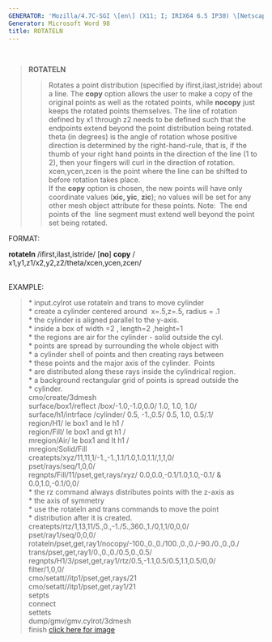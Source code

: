 ```yaml
---
GENERATOR: 'Mozilla/4.7C-SGI \[en\] (X11; I; IRIX64 6.5 IP30) \[Netscape\]'
Generator: Microsoft Word 98
title: ROTATELN
---
```


 

> **ROTATELN**
>
> > Rotates a point distribution (specified by ifirst,ilast,istride)
> > about a line. The **copy** option allows the user to make a copy of
> > the original points as well as the rotated points, while **nocopy**
> > just keeps the rotated points themselves. The line of rotation
> > defined by x1 through z2 needs to be defined such that the endpoints
> > extend beyond the point distribution being rotated. theta (in
> > degrees) is the angle of rotation whose positive direction is
> > determined by the right-hand-rule, that is, if the thumb of your
> > right hand points in the direction of the line (1 to 2), then your
> > fingers will curl in the direction of rotation. xcen,ycen,zcen is
> > the point where the line can be shifted to before rotation takes
> > place.\
> > If the **copy** option is chosen, the new points will have only
> > coordinate values (**xic, yic**, **zic**); no values will be set for
> > any other mesh object attribute for these points.
> > Note:  The end points of the  line segment must extend well beyond
> > the point set being rotated.

FORMAT:

**rotateln** /ifirst,ilast,istride/ \[**no**\] **copy** /
x1,y1,z1/x2,y2,z2/theta/xcen,ycen,zcen/\
 

EXAMPLE:

> \* input.cylrot use rotateln and trans to move cylinder\
> \* create a cylinder centered around  x=.5,z=.5, radius = .1\
> \* the cylinder is aligned parallel to the y-axis.\
> \* inside a box of width =2 , length=2 ,height=1\
> \* the regions are air for the cylinder - solid outside the cyl.\
> \* points are spread by surrounding the whole object with\
> \* a cylinder shell of points and then creating rays between\
> \* these points and the major axis of the cylinder.  Points\
> \* are distributed along these rays inside the cylindrical region.\
> \* a background rectangular grid of points is spread outside the\
> \* cylinder.\
> cmo/create/3dmesh\
> surface/box1/reflect /box/-1.0,-1.0,0.0/ 1.0, 1.0, 1.0/\
> surface/h1/intrface /cylinder/ 0.5, -1.,0.5/ 0.5, 1.0, 0.5/.1/\
> region/H1/ le box1 and le h1 /\
> region/Fill/ le box1 and gt h1 /\
> mregion/Air/ le box1 and lt h1 /\
> mregion/Solid/Fill\
> createpts/xyz/11,11,1/-1.,-1.,1.1/1.0,1.0,1.1/,1,1,0/\
> pset/rays/seq/1,0,0/\
> regnpts/Fill/11/pset,get,rays/xyz/ 0.0,0.0,-0.1/1.0,1.0,-0.1/ &\
> 0.0,1.0,-0.1/0,0/\
> \* the rz command always distributes points with the z-axis as\
> \* the axis of symmetry\
> \* use the rotateln and trans commands to move the point\
> \* distribution after it is created.\
> createpts/rtz/1,13,11/5.,0.,-1./5.,360.,1./0,1,1/0,0,0/\
> pset/ray1/seq/0,0,0/\
> rotateln/pset,get,ray1/nocopy/-100.,0.,0./100.,0.,0./-90./0.,0.,0./\
> trans/pset,get,ray1/0.,0.,0./0.5,0.,0.5/\
> regnpts/H1/3/pset,get,ray1/rtz/0.5,-1.1,0.5/0.5,1.1,0.5/0,0/\
> filter/1,0,0/\
> cmo/setatt//itp1/pset,get,rays/21\
> cmo/setatt//itp1/pset,get,ray1/21\
> setpts\
> connect\
> settets\
> dump/gmv/gmv.cylrot/3dmesh\
> finish
> [click here for image](../new_html/image/cylrot.gif)
